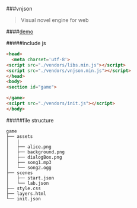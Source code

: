###vnjson
>Visual novel engine for web

####[demo](http://kserks.ru/demo/riteres)

#####include js
```html
<head>
  <meta charset='utf-8'>
<script src="./vendors/libs.min.js"></script>
<script src="./vendors/vnjson.min.js"></script>
</head>
<body>
<section id="game">

</game>
<sciprt src="./vendors/init.js"></script>
</body>

```


#####file structure
```batch
game
├── assets
│   |
│   ├── alice.png
│   ├── background.png
│   ├── dialogBox.png
│   ├── song1.mp3
│   └── song2.ogg
├── scenes
│   ├── start.json
│   └── lab.json
├── style.css
├── layers.html
└── init.json
```
